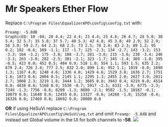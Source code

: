 # Mr Speakers Ether Flow
Replace `C:\Program Files\EqualizerAPO\config\config.txt` with:
```
Preamp: -5.8dB
GraphicEQ: 10 -84; 20 4.4; 22 4.4; 23 4.4; 25 4.6; 26 4.7; 28 5.0; 30 5.4; 32 5.7; 35 5.8; 37 5.7; 40 5.3; 42 4.8; 45 3.8; 49 2.9; 52 2.9; 56 3.0; 59 2.7; 64 2.3; 68 2.5; 73 2.5; 78 2.8; 83 2.3; 89 1.2; 95 0.2; 102 -0.6; 109 -1.1; 117 -1.7; 125 -2.3; 134 -2.7; 143 -3.2; 153 -3.3; 164 -3.2; 175 -3.8; 188 -3.7; 201 -3.6; 215 -3.6; 230 -3.4; 246 -3.3; 263 -3.0; 282 -2.5; 301 -2.1; 323 -1.7; 345 -1.4; 369 -1.0; 395 -0.5; 423 0.0; 452 0.5; 484 0.9; 518 1.0; 554 1.1; 593 1.5; 635 2.2; 679 2.4; 726 2.4; 777 2.5; 832 2.0; 890 1.6; 952 1.1; 1019 -0.0; 1090 1.3; 1167 4.0; 1248 4.6; 1336 4.8; 1429 4.6; 1529 3.8; 1636 2.7; 1751 1.6; 1873 0.6; 2004 0.5; 2145 1.1; 2295 1.3; 2455 2.0; 2627 3.0; 2811 2.7; 3008 2.3; 3219 1.8; 3444 1.2; 3685 0.8; 3943 0.4; 4219 0.0; 4514 0.0; 4830 0.8; 5168 0.9; 5530 -0.7; 5917 -2.5; 6331 -3.9; 6775 -2.3; 7249 -1.3; 7756 -0.6; 8299 -1.3; 8880 -2.1; 9502 -1.5; 10167 -0.1; 10879 0.0; 11640 0.0; 12455 0.0; 13327 -0.6; 14260 -1.0; 15258 -0.4; 16326 0.0; 17469 0.0; 18692 0.0; 20000 0.0
```
**OR** if using HeSuVi replace `C:\Program Files\EqualizerAPO\config\HeSuVi\eq.txt` and omit `Preamp: -5.8dB` and instead set Global volume in the UI for both channels to **-58**.
![](https://raw.githubusercontent.com/jaakkopasanen/AutoEq/master/results/Sonoma%20Model%20One/innerfidelity/onear/Mr%20Speakers%20Ether%20Flow/Mr%20Speakers%20Ether%20Flow.png)